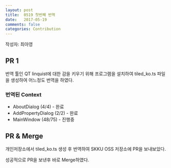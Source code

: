 ```yaml
---
layout: post
title:  0519 첫번째 번역
date:   2017-05-19
comments: false
categories: Contribution
---
```


작성자: 최아영

## PR 1

번역 툴인 QT linquist에 대한 감을 키우기 위해 프로그램을 설치하여 tiled_ko.ts 파일을 생성하여 어느정도 번역을 하였다.

### 번역된 Context
* AboutDialog (4/4) - 완료
* AddPropertyDialog (2/2) - 완료
* MainWindow (48/75) - 진행중

## PR & Merge

개인저장소에서 tiled_ko.ts  생성 후 번역하여 SKKU OSS 저장소에 PR을 보내보았다.

성공적으로 PR을 보낸후 바로 Merge하였다.